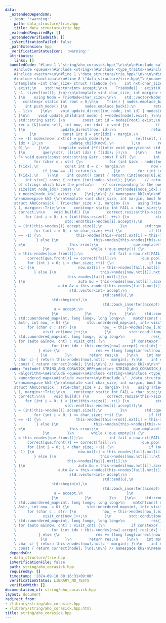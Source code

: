 ```yaml
---
data:
  _extendedDependsOn:
  - icon: ':warning:'
    path: data_structure/trie.hpp
    title: data_structure/trie.hpp
  _extendedRequiredBy: []
  _extendedVerifiedWith: []
  _isVerificationFailed: false
  _pathExtension: hpp
  _verificationStatusIcon: ':warning:'
  attributes:
    links: []
  bundledCode: "#line 1 \"string/aho_corasick.hpp\"\n\n\n\n#include <algorithm>\n\
    #include <queue>\n#include <string>\n#include <type_traits>\n#include <unordered_map>\n\
    #include <vector>\n\n#line 1 \"data_structure/trie.hpp\"\n\n\n\n#include <cstring>\n\
    #include <functional>\n#line 8 \"data_structure/trie.hpp\"\n\nnamespace kk2 {\n\
    \ntemplate <int char_size> struct TrieNode {\n    int nxt[char_size];\n    int\
    \ exist;\n    std::vector<int> accept;\n\n    TrieNode() : exist(0) { memset(nxt,\
    \ -1, sizeof(nxt)); }\n};\n\ntemplate <int char_size, int margin> struct Trie\
    \ {\n    using Node = TrieNode<char_size>;\n\n    std::vector<Node> nodes;\n \
    \   constexpr static int root = 0;\n\n    Trie() { nodes.emplace_back(); }\n\n\
    \    int push_node() {\n        nodes.emplace_back();\n        return (int)nodes.size()\
    \ - 1;\n    }\n\n    void update_direct(int node, int id) { nodes[node].accept.push_back(id);\
    \ }\n\n    void update_child(int node) { ++nodes[node].exist; }\n\n    void add(const\
    \ std::string &str) {\n        const int id = nodes[root].exist;\n        auto\
    \ rec = [&](auto self, int now, int idx) -> void {\n            if (idx == (int)str.size())\
    \ {\n                update_direct(now, id);\n                return;\n      \
    \      }\n            const int d = str[idx] - margin;\n            if (nodes[now].nxt[d]\
    \ == -1) nodes[now].nxt[d] = push_node();\n            self(self, nodes[now].nxt[d],\
    \ idx + 1);\n            update_child(now);\n        };\n        rec(rec, root,\
    \ 0);\n    }\n\n    template <void (*f)(int)> void query(const std::string &str)\
    \ {\n        query(str, [](int idx) { f(idx); });\n    }\n\n    template <class\
    \ F> void query(const std::string &str, const F &f) {\n        int now = root;\n\
    \        for (char c : str) {\n            for (int &idx : nodes[now].accept)\
    \ f(idx);\n            const int d = c - margin;\n            now = nodes[now].nxt[d];\n\
    \            if (now == -1) return;\n        }\n        for (int idx : nodes[now].accept)\
    \ f(idx);\n    }\n\n    int count() const { return (int)nodes[0].exist; }\n\n\
    \    int size() const { return (int)nodes.size(); }\n\n    // return the number\
    \ of strings which have the prefix\n    // corresponding to the node_id\n    int\
    \ size(int node_idx) const {\n        return (int)nodes[node_idx].accept.size()\
    \ + nodes[node_idx].exist;\n    }\n};\n\n} // namespace kk2\n\n\n#line 12 \"string/aho_corasick.hpp\"\
    \n\nnamespace kk2 {\n\ntemplate <int char_size, int margin, bool heavy = true>\n\
    struct AhoCorasick : Trie<char_size + 1, margin> {\n    using Trie<char_size +\
    \ 1, margin>::Trie;\n\n    constexpr static int FAIL = char_size;\n    std::vector<int>\
    \ correct;\n\n    void build() {\n        correct.resize(this->size());\n    \
    \    for (int i = 0; i < (int)this->size(); ++i) {\n            std::sort(std::begin(this->nodes[i].accept),\n\
    \                      std::end(this->nodes[i].accept));\n            correct[i]\
    \ = (int)this->nodes[i].accept.size();\n        }\n        std::queue<int> que;\n\
    \        for (int i = 0; i <= char_size; ++i) {\n            if (this->nodes[this->root].nxt[i]\
    \ == -1) {\n                this->nodes[this->root].nxt[i] = this->root;\n   \
    \         } else {\n                this->nodes[this->nodes[this->root].nxt[i]].nxt[FAIL]\
    \ =\n                    this->root;\n                que.emplace(this->nodes[this->root].nxt[i]);\n\
    \            }\n        }\n        while (!que.empty()) {\n            auto &now\
    \ = this->nodes[que.front()];\n            int fail = now.nxt[FAIL];\n       \
    \     correct[que.front()] += correct[fail];\n            que.pop();\n       \
    \     for (int i = 0; i < char_size; ++i) {\n                if (now.nxt[i] ==\
    \ -1) {\n                    now.nxt[i] = this->nodes[fail].nxt[i];\n        \
    \        } else {\n                    this->nodes[now.nxt[i]].nxt[FAIL] =\n \
    \                       this->nodes[fail].nxt[i];\n                    if (heavy)\
    \ {\n                        auto &u = this->nodes[now.nxt[i]].accept;\n     \
    \                   auto &v = this->nodes[this->nodes[fail].nxt[i]].accept;\n\
    \                        std::vector<int> accept;\n                        std::set_union(std::begin(u),\n\
    \                                       std::end(u),\n                       \
    \                std::begin(v),\n                                       std::end(v),\n\
    \                                       std::back_inserter(accept));\n       \
    \                 u = accept;\n                    }\n                    que.emplace(now.nxt[i]);\n\
    \                }\n            }\n        }\n    }\n\n    std::conditional_t<heavy,\
    \ std::unordered_map<int, long long>, long long>\n    match(const std::string\
    \ &str, int now_ = 0) {\n        std::unordered_map<int, int> visit_cnt;\n   \
    \     for (char c : str) {\n            now_ = this->nodes[now_].nxt[c - margin];\n\
    \            visit_cnt[now_]++;\n        }\n        std::conditional_t<heavy,\
    \ std::unordered_map<int, long long>, long long>\n            res{};\n       \
    \ for (auto &&[now, cnt] : visit_cnt) {\n            if constexpr (heavy) {\n\
    \                for (int idx : this->nodes[now].accept) res[idx] += cnt;\n  \
    \          } else {\n                res += (long long)correct[now] * cnt;\n \
    \           }\n        }\n        return res;\n    }\n\n    int move(int now,\
    \ char c) { return this->nodes[now].nxt[c - margin]; }\n\n    int count(int node)\
    \ const { return correct[node]; }\n};\n\n} // namespace kk2\n\n\n"
  code: "#ifndef STRING_AHO_CORASICK_HPP\n#define STRING_AHO_CORASICK_HPP 1\n\n#include\
    \ <algorithm>\n#include <queue>\n#include <string>\n#include <type_traits>\n#include\
    \ <unordered_map>\n#include <vector>\n\n#include \"../data_structure/trie.hpp\"\
    \n\nnamespace kk2 {\n\ntemplate <int char_size, int margin, bool heavy = true>\n\
    struct AhoCorasick : Trie<char_size + 1, margin> {\n    using Trie<char_size +\
    \ 1, margin>::Trie;\n\n    constexpr static int FAIL = char_size;\n    std::vector<int>\
    \ correct;\n\n    void build() {\n        correct.resize(this->size());\n    \
    \    for (int i = 0; i < (int)this->size(); ++i) {\n            std::sort(std::begin(this->nodes[i].accept),\n\
    \                      std::end(this->nodes[i].accept));\n            correct[i]\
    \ = (int)this->nodes[i].accept.size();\n        }\n        std::queue<int> que;\n\
    \        for (int i = 0; i <= char_size; ++i) {\n            if (this->nodes[this->root].nxt[i]\
    \ == -1) {\n                this->nodes[this->root].nxt[i] = this->root;\n   \
    \         } else {\n                this->nodes[this->nodes[this->root].nxt[i]].nxt[FAIL]\
    \ =\n                    this->root;\n                que.emplace(this->nodes[this->root].nxt[i]);\n\
    \            }\n        }\n        while (!que.empty()) {\n            auto &now\
    \ = this->nodes[que.front()];\n            int fail = now.nxt[FAIL];\n       \
    \     correct[que.front()] += correct[fail];\n            que.pop();\n       \
    \     for (int i = 0; i < char_size; ++i) {\n                if (now.nxt[i] ==\
    \ -1) {\n                    now.nxt[i] = this->nodes[fail].nxt[i];\n        \
    \        } else {\n                    this->nodes[now.nxt[i]].nxt[FAIL] =\n \
    \                       this->nodes[fail].nxt[i];\n                    if (heavy)\
    \ {\n                        auto &u = this->nodes[now.nxt[i]].accept;\n     \
    \                   auto &v = this->nodes[this->nodes[fail].nxt[i]].accept;\n\
    \                        std::vector<int> accept;\n                        std::set_union(std::begin(u),\n\
    \                                       std::end(u),\n                       \
    \                std::begin(v),\n                                       std::end(v),\n\
    \                                       std::back_inserter(accept));\n       \
    \                 u = accept;\n                    }\n                    que.emplace(now.nxt[i]);\n\
    \                }\n            }\n        }\n    }\n\n    std::conditional_t<heavy,\
    \ std::unordered_map<int, long long>, long long>\n    match(const std::string\
    \ &str, int now_ = 0) {\n        std::unordered_map<int, int> visit_cnt;\n   \
    \     for (char c : str) {\n            now_ = this->nodes[now_].nxt[c - margin];\n\
    \            visit_cnt[now_]++;\n        }\n        std::conditional_t<heavy,\
    \ std::unordered_map<int, long long>, long long>\n            res{};\n       \
    \ for (auto &&[now, cnt] : visit_cnt) {\n            if constexpr (heavy) {\n\
    \                for (int idx : this->nodes[now].accept) res[idx] += cnt;\n  \
    \          } else {\n                res += (long long)correct[now] * cnt;\n \
    \           }\n        }\n        return res;\n    }\n\n    int move(int now,\
    \ char c) { return this->nodes[now].nxt[c - margin]; }\n\n    int count(int node)\
    \ const { return correct[node]; }\n};\n\n} // namespace kk2\n\n#endif // STRING_AHO_CORASICK_HPP\n"
  dependsOn:
  - data_structure/trie.hpp
  isVerificationFile: false
  path: string/aho_corasick.hpp
  requiredBy: []
  timestamp: '2024-09-10 08:16:31+09:00'
  verificationStatus: LIBRARY_NO_TESTS
  verifiedWith: []
documentation_of: string/aho_corasick.hpp
layout: document
redirect_from:
- /library/string/aho_corasick.hpp
- /library/string/aho_corasick.hpp.html
title: string/aho_corasick.hpp
---
```

